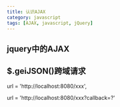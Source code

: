 ```yaml
---
title: 认识AJAX
category: javascript
tags: [AJAX, javascript, jQuery]
---
```


## jquery中的AJAX

## $.geiJSON()跨域请求

url = 'http://localhost:8080/xxx',

url = 'http://localhost:8080/xxx?callback=?'